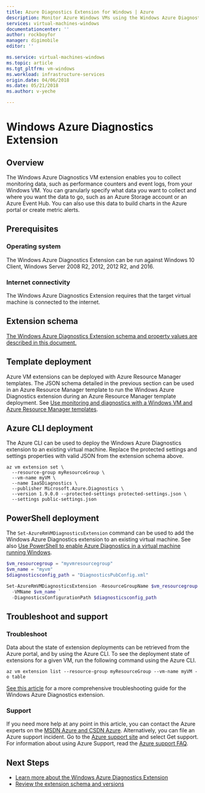 ```yaml
---
title: Azure Diagnostics Extension for Windows | Azure
description: Monitor Azure Windows VMs using the Windows Azure Diagnostics Extension
services: virtual-machines-windows
documentationcenter: ''
author: rockboyfor
manager: digimobile
editor: ''

ms.service: virtual-machines-windows
ms.topic: article
ms.tgt_pltfrm: vm-windows
ms.workload: infrastructure-services
origin.date: 04/06/2018
ms.date: 05/21/2018
ms.author: v-yeche

---
```

# Windows Azure Diagnostics Extension

## Overview

The Windows Azure Diagnostics VM extension enables you to collect monitoring data, such as performance counters and event logs, from your Windows VM. You can granularly specify what data you want to collect and where you want the data to go, such as an Azure Storage account or an Azure Event Hub. You can also use this data to build charts in the Azure portal or create metric alerts.

## Prerequisites

### Operating system

The Windows Azure Diagnostics Extension can be run against Windows 10 Client, Windows Server 2008 R2, 2012, 2012 R2, and 2016.

### Internet connectivity

The Windows Azure Diagnostics Extension requires that the target virtual machine is connected to the internet. 

## Extension schema

[The Windows Azure Diagnostics Extension schema and property values are described in this document.](../../monitoring-and-diagnostics/azure-diagnostics-schema-1dot3-and-later.md)

## Template deployment

Azure VM extensions can be deployed with Azure Resource Manager templates. The JSON schema detailed in the previous section can be used in an Azure Resource Manager template to run the Windows Azure Diagnostics extension during an Azure Resource Manager template deployment. See [Use monitoring and diagnostics with a Windows VM and Azure Resource Manager templates](extensions-diagnostics-template.md).

## Azure CLI deployment

The Azure CLI can be used to deploy the Windows Azure Diagnostics extension to an existing virtual machine. Replace the protected settings and settings properties with valid JSON from the extension schema above. 

```azurecli
az vm extension set \
  --resource-group myResourceGroup \
  --vm-name myVM \
  --name IaaSDiagnostics \
  --publisher Microsoft.Azure.Diagnostics \
  --version 1.9.0.0 --protected-settings protected-settings.json \
  --settings public-settings.json 
```

## PowerShell deployment

The `Set-AzureRmVMDiagnosticsExtension` command can be used to add the Windows Azure Diagnostics extension to an existing virtual machine. See also [Use PowerShell to enable Azure Diagnostics in a virtual machine running Windows](ps-extensions-diagnostics.md).
```powershell
$vm_resourcegroup = "myvmresourcegroup"
$vm_name = "myvm"
$diagnosticsconfig_path = "DiagnosticsPubConfig.xml"

Set-AzureRmVMDiagnosticsExtension -ResourceGroupName $vm_resourcegroup `
  -VMName $vm_name `
  -DiagnosticsConfigurationPath $diagnosticsconfig_path
```

## Troubleshoot and support

### Troubleshoot

Data about the state of extension deployments can be retrieved from the Azure portal, and by using the Azure CLI. To see the deployment state of extensions for a given VM, run the following command using the Azure CLI.

```azurecli
az vm extension list --resource-group myResourceGroup --vm-name myVM -o table
```

[See this article](../../monitoring-and-diagnostics/azure-diagnostics-troubleshooting.md) for a more comprehensive troubleshooting guide for the Windows Azure Diagnostics extension.

### Support

If you need more help at any point in this article, you can contact the Azure experts on the [MSDN Azure and CSDN Azure](https://www.azure.cn/support/forums/). Alternatively, you can file an Azure support incident. Go to the [Azure support site](https://www.azure.cn/support/contact/) and select Get support. For information about using Azure Support, read the [Azure support FAQ](https://www.azure.cn/support/faq/).

## Next Steps
* [Learn more about the Windows Azure Diagnostics Extension](../../monitoring-and-diagnostics/azure-diagnostics.md)
* [Review the extension schema and versions](../../monitoring-and-diagnostics/azure-diagnostics-schema.md)
<!-- Update_Description: new articles on extensions diagnostics for windows server. -->
<!--ms.date: 05/21/2018-->